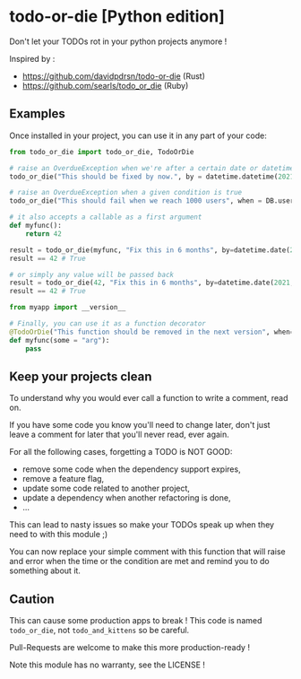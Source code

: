 # todo-or-die [Python edition]
Don't let your TODOs rot in your python projects anymore !

Inspired by :
- https://github.com/davidpdrsn/todo-or-die (Rust)
- https://github.com/searls/todo_or_die (Ruby)

## Examples
Once installed in your project, you can use it in any part of your code:

```python
from todo_or_die import todo_or_die, TodoOrDie

# raise an OverdueException when we're after a certain date or datetime
todo_or_die("This should be fixed by now.", by = datetime.datetime(2021, 6, 25, 15, 34, 55))

# raise an OverdueException when a given condition is true
todo_or_die("This should fail when we reach 1000 users", when = DB.users.count() > 1000)

# it also accepts a callable as a first argument
def myfunc():
    return 42

result = todo_or_die(myfunc, "Fix this in 6 months", by=datetime.date(2021, 6, 31))
result == 42 # True

# or simply any value will be passed back
result = todo_or_die(42, "Fix this in 6 months", by=datetime.date(2021, 6, 31))
result == 42 # True

from myapp import __version__

# Finally, you can use it as a function decorator
@TodoOrDie("This function should be removed in the next version", when=__version__ > 2000)
def myfunc(some = "arg"):
    pass

```

## Keep your projects clean
To understand why you would ever call a function to write a comment, read on.

If you have some code you know you'll need to change later, don't just leave a
comment for later that you'll never read, ever again.

For all the following cases, forgetting a TODO is NOT GOOD:
- remove some code when the dependency support expires, 
- remove a feature flag, 
- update some code related to another project,
- update a dependency when another refactoring is done,
- ...

This can lead to nasty issues so make your TODOs speak up when they need to 
with this module ;)

You can now replace your simple comment with this function that will raise
and error when the time or the condition are met and remind you to do something
about it.

## Caution
This can cause some production apps to break ! This code is named `todo_or_die`,
not `todo_and_kittens` so be careful.

Pull-Requests are welcome to make this more production-ready !

Note this module has no warranty, see the LICENSE !
